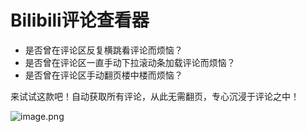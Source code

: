# Bilibili评论查看器

- 是否曾在评论区反复横跳看评论而烦恼？
- 是否曾在评论区一直手动下拉滚动条加载评论而烦恼？
- 是否曾在评论区手动翻页楼中楼而烦恼？

来试试这款吧！自动获取所有评论，从此无需翻页，专心沉浸于评论之中！

![image.png](https://tva1.sinaimg.cn/large/008d89Swgy1h4kfdlymfyj313h0ouaq7.jpg)
